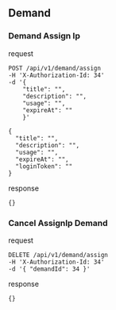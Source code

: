 ## Demand
### Demand Assign Ip
request
```http request
POST /api/v1/demand/assign
-H 'X-Authorization-Id: 34'
-d '{
    "title": "",
    "description": "",
    "usage": "",
    "expireAt": ""
    }'
```
```json5
{
  "title": "",
  "description": "",
  "usage": "",
  "expireAt": "",
  "loginToken": ""
}
```
response
```json5
{}
```
### Cancel AssignIp Demand
request
```http request
DELETE /api/v1/demand/assign
-H 'X-Authorization-Id: 34'
-d '{ "demandId": 34 }'
```
response
```json5
{}
```